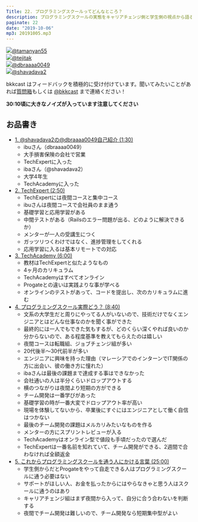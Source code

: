 ```yaml
---
Title: 22. プログラミングスクールってどんなところ？
description: プログラミングスクールの実態をキャリアチェンジ側と学生側の視点から語る。
paginate: 22
date: "2019-10-06"
mp3: 20191005.mp3
---
```


<div class="presenter-container">
  <div class="presenter-item">
    <a href="https://twitter.com/tamanyan55" target="_blank"><img class="icon" src="https://pbs.twimg.com/profile_images/1089693847423135744/1vQXaEsT_400x400.jpg"><span>@tamanyan55</span></a>
  </div>
  <div class="presenter-item">
    <a href="https://twitter.com/tejitak" target="_blank"><img class="icon" src="https://pbs.twimg.com/profile_images/962982531938246656/wGmx7qIC_400x400.jpg"><span>@tejitak</span></a>
  </div>
  <div class="presenter-item">
    <a href="https://twitter.com/dbraaaa0049" target="_blank"><img class="icon" src="https://pbs.twimg.com/profile_images/454980471646994432/YBOcTaqJ_400x400.jpeg"><span>@dbraaaa0049</span></a>
  </div>
  <div class="presenter-item">
    <a href="https://twitter.com/shavadava2" target="_blank"><img class="icon" src="https://pbs.twimg.com/profile_images/1139874528962547712/OAsg5lIp_400x400.jpg"><span>@shavadava2</span></a>
  </div>
</div>


bkkcast はフィードバックを積極的に受け付けています。聞いてみたいことがあれば<a class="notice" href="https://peing.net/ja/bkkcast" target="_blank">質問箱</a>もしくは <a class="notice" href="https://twitter.com/bkkcast" target="_blank">@bkkcast</a> まで連絡ください！

**30:10頃に大きなノイズが入っています注意してください**

## お品書き

- <a class="jump" href="#90">1. @shavadava2の@dbraaaa0049自己紹介 (1:30)</a>
  - ibuさん（dbraaaa0049）
  - 大手損害保険の会社で営業
  - TechExpertに入った
  - ibaさん（@shavadava2）
  - 大学4年生
  - TechAcademyに入った
- <a class="jump" href="#170">2. TechExpert (2:50)</a>
  - TechExpertには夜間コースと集中コース
  - ibuさんは夜間コースで会社員のまま通う
  - 基礎学習と応用学習がある
  - 中間テストがある（Railsのエラー問題が出る、どのように解決できるか）
  - メンターが一人の受講生につく
  - ガッツリつくわけではなく、進捗管理をしてくれる
  - 応用学習に入るは基本リモートでの対応
- <a class="jump" href="#360">3. TechAcademy (6:00)</a>
  - 教材はTechExpertと似たようなもの
  - 4ヶ月のカリキュラム
  - TechAcademyはすべてオンライン
  - Progateとの違いは実践よりな事が学べる
  - オンラインのテストがあって、コードを提出し、次のカリキュラムに進む
- <a class="jump" href="#520">4. プログラミングスクール実際どう？ (8:40)</a>
  - 文系の大学生だと周りにやってる人がいないので、技術だけでなくエンジニアとはどんな仕事なのかを聞く事ができた
  - 最終的には一人でもできた気もするが、どのくらい深くやれば良いのか分からないので、ある程度基準を教えてもらえたのは嬉しい
  - 夜間コースは転職組、ジョブチェンジ組が多い
  - 20代後半〜30代前半が多い
  - エンジニアに興味を持った理由（マレーシアでのインターンでIT関係の方に出会い、彼の働き方に憧れた）
  - ibaさんは最後の課題まで達成する事はできなかった
  - 会社通いの人は半分くらいドロップアウトする
  - 横のつながりは夜間より短期の方ができる
  - チーム開発は一番学びがあった
  - 基礎学習の時が一番大変でドロップアウト率が高い
  - 現場を体験してないから、卒業後にすぐにはエンジニアとして働く自信はつかない
  - 最後のチーム開発の課題はメルカリみたいなものを作る
  - メンターの方にスプリントレビューが入る
  - TechAcademyはオンライン型で値段も手頃だったので選んだ
  - TechExpertは一番名前を知れていて、チーム開発ができる、2週間で合わなければ全額返金
- <a class="jump" href="#1500">5. これからプログラミングスクールを通う人にかける言葉 (25:00)</a>
  - 学生側からだとProgateをやって自走できる人はプログラミングスクールに通う必要はない
  - サポートがほしい人、お金を払ったからにはやらなきゃと思う人はスクールに通うのはあり
  - キャリアチェンジ組はまず夜間から入って、自分に合う合わないを判断する
  - 夜間でチーム開発は難しいので、チーム開発なら短期集中型がよい
